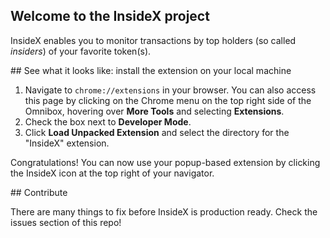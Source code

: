 ## Welcome to the InsideX project
InsideX enables you to monitor transactions by top holders (so called *insiders*) of your favorite token(s).

## See what it looks like: install the extension on your local machine

1.  Navigate to  `chrome://extensions`  in your browser. You can also access this page by clicking on the Chrome menu on the top right side of the Omnibox, hovering over  **More Tools**  and selecting  **Extensions**.
2.  Check the box next to  **Developer Mode**.
3.  Click  **Load Unpacked Extension**  and select the directory for the "InsideX" extension.

Congratulations! You can now use your popup-based extension by clicking the InsideX icon at the top right of your navigator.

## Contribute

There are many things to fix before InsideX is production ready. Check the issues section of this repo!

 
